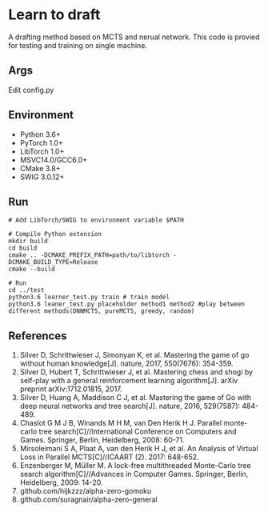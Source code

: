 # Learn to draft
A drafting method based on MCTS and nerual network. This code is provied for testing and training on single machine.

## Args
Edit config.py

## Environment

* Python 3.6+
* PyTorch 1.0+
* LibTorch 1.0+
* MSVC14.0/GCC6.0+
* CMake 3.8+
* SWIG 3.0.12+

## Run
```
# Add LibTorch/SWIG to environment variable $PATH

# Compile Python extension
mkdir build
cd build
cmake .. -DCMAKE_PREFIX_PATH=path/to/libtorch -DCMAKE_BUILD_TYPE=Release
cmake --build

# Run
cd ../test
python3.6 learner_test.py train # train model
python3.6 leaner_test.py placeholder method1 method2 #play between different methods(DNNMCTS, pureMCTS, greedy, random)
```


## References
1. Silver D, Schrittwieser J, Simonyan K, et al. Mastering the game of go without human knowledge[J]. nature, 2017, 550(7676): 354-359.
2. Silver D, Hubert T, Schrittwieser J, et al. Mastering chess and shogi by self-play with a general reinforcement learning algorithm[J]. arXiv preprint arXiv:1712.01815, 2017.
3. Silver D, Huang A, Maddison C J, et al. Mastering the game of Go with deep neural networks and tree search[J]. nature, 2016, 529(7587): 484-489.
4. Chaslot G M J B, Winands M H M, van Den Herik H J. Parallel monte-carlo tree search[C]//International Conference on Computers and Games. Springer, Berlin, Heidelberg, 2008: 60-71.
5. Mirsoleimani S A, Plaat A, van den Herik H J, et al. An Analysis of Virtual Loss in Parallel MCTS[C]//ICAART (2). 2017: 648-652.
6. Enzenberger M, Müller M. A lock-free multithreaded Monte-Carlo tree search algorithm[C]//Advances in Computer Games. Springer, Berlin, Heidelberg, 2009: 14-20.
7. github.com/hijkzzz/alpha-zero-gomoku
8. github.com/suragnair/alpha-zero-general
